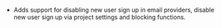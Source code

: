 * Adds support for disabling new user sign up in email providers, disable new user sign up via project settings and blocking functions.
